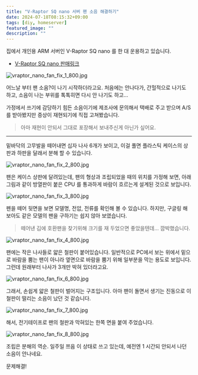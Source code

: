 ```yaml
---
title: "V-Raptor SQ nano 서버 팬 소음 해결하기"
date: 2024-07-18T08:15:32+09:00
tags: [diy, homeserver]
featured_image: ""
description: ""
---
```


집에서 개인용 ARM 서버인 V-Raptor SQ nano 를 한 대 운용하고 있습니다.

- [V-Raptor SQ nano 판매링크](https://voramall.com/product/v-raptor-sq-nano/12/)

![vraptor_nano_fan_fix_1_800.jpg](https://homin.dev/asset/blog/img/vraptor_nano_fan_fix_1_800.jpg)

어느날 부터 팬 소음?이 나기 시작하더라고요. 처음에는 안나다가, 간헐적으로 나기도 하고,
소음이 나는 부위를 톡톡히면 다시 안 나기도 하고...

가정에서 쓰기에 감당하기 힘든 소음이기에 제조사에 문의해서 택배로 주고 받으며 A/S를 받아봤지만
증상이 재현되기에 직접 고쳐봤습니다.

> 아마 재현이 안되서 그대로 포장해서 보내주신게 아닌가 싶어요.

----

밑바닥의 고무발을 떼어내면 십자 나사 6개가 보이고, 이걸 풀면 플라스틱 케이스의 상판과 하판을 달래서 분해 할 수 있습니다.

![vraptor_nano_fan_fix_2_800.jpg](https://homin.dev/asset/blog/img/vraptor_nano_fan_fix_2_800.jpg)

팬은 케이스 상판에 달려있는데, 팬의 형상과 조립되었을 때의 위치를 가정해 보면, 아래 그림과 같이 방열판이 붙은 CPU 를 통과하게 바람이 흐르는게 설계된 것으로 보입니다.

![vraptor_nano_fan_fix_3_800.jpg](https://homin.dev/asset/blog/img/vraptor_nano_fan_fix_3_800.jpg)

펜을 떼어 뒷면을 보면 모델명, 전압, 전류를 확인해 볼 수 있습니다.
하지만, 구글링 해 보아도 같은 모델의 팬을 구하기는 쉽지 않아 보였습니다.

> 떼어낸 김에 호환팬을 찾기위해 크기를 재 두었으면 좋았을텐데... 깜박했습니다.

![vraptor_nano_fan_fix_4_800.jpg](https://homin.dev/asset/blog/img/vraptor_nano_fan_fix_4_800.jpg)

팬에는 작은 나사들로 얇은 철판이 붙어있습니다. 일반적으로 PC에서 보는 위에서 밑으로 바람을 뿜는 팬이 아니라 옆면으로 바람을 뿜기 위해 일부분을 막는 용도로 보입니다.
그런데 원래부터 나사가 3개만 박혀 있더라고요.

![vraptor_nano_fan_fix_6_800.jpg](https://homin.dev/asset/blog/img/vraptor_nano_fan_fix_6_800.jpg)

그래서, 손쉽게 얇은 철판이 벌어지는 구조입니다. 아마 팬이 돌면서 생기는 진동으로 이 철판이 떨리는 소음이 났던 것 같습니다.

![vraptor_nano_fan_fix_7_800.jpg](https://homin.dev/asset/blog/img/vraptor_nano_fan_fix_7_800.jpg)

해서, 전기테이프로 팬의 철판과 막혀있는 한쪽 면을 붙여 주었습니다.

![vraptor_nano_fan_fix_8_800.jpg](https://homin.dev/asset/blog/img/vraptor_nano_fan_fix_8_800.jpg)

조립은 분해의 역순. 일주일 쯔음 이 상태로 쓰고 있는데, 예전엔 1 시간되 안되서 나던 소음이 안나네요.

문제해결!